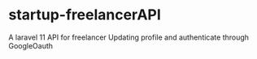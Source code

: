 # startup-freelancerAPI
A laravel 11 API for freelancer Updating profile and authenticate through GoogleOauth
